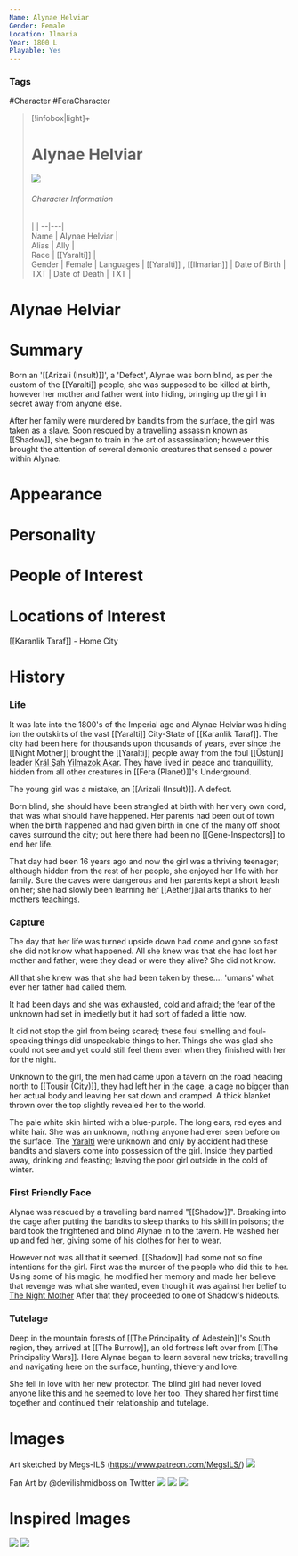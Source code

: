 ```yaml
---
Name: Alynae Helviar
Gender: Female
Location: Ilmaria
Year: 1800 L
Playable: Yes
---
```


### Tags
#Character #FeraCharacter

> [!infobox|light]+  
> # Alynae Helviar  
> ![](OC3.png)
> ###### Character Information
>  |   |
> --|---|  
> Name | Alynae Helviar |  
> Alias | Ally  |  
> Race | [[Yaralti]]  |  
> Gender | Female |
> Languages | [[Yaralti]] , [[Ilmarian]] |
> Date of Birth | TXT |
> Date of Death | TXT |

# Alynae Helviar

# Summary
Born an '[[Arizali (Insult)]]', a 'Defect', Alynae was born blind, as per the custom of the [[Yaralti]] people, she was supposed to be killed at birth, however her mother and father went into hiding, bringing up the girl in secret away from anyone else.

After her family were murdered by bandits from the surface, the girl was taken as a slave. Soon rescued by a travelling assassin known as [[Shadow]], she began to train in the art of assassination; however this brought the attention of several demonic creatures that sensed a power within Alynae.

# Appearance

# Personality

# People of Interest

# Locations of Interest
[[Karanlik Taraf]] - Home City 

# History
### Life
It was late into the 1800's of the Imperial age and Alynae Helviar was hiding ion the outskirts of the vast [[Yaralti]] City-State of [[Karanlik Taraf]].  The city had been here for thousands upon thousands of years, ever since the [[Night Mother]] brought the [[Yaralti]] people away from the foul [[Üstün]] leader [Kräl Şah](Kräl%20Şah.md) [Yilmazok Akar](Yilmazok%20Akar.md). They have lived in peace and tranquillity, hidden from all other creatures in [[Fera (Planet)]]'s Underground. 

The young girl was a mistake, an [[Arizali (Insult)]]. A defect. 

Born blind, she should have been strangled at birth with her very own cord, that was what should have happened. Her parents had been out of town when the birth happened and had given birth in one of the many off shoot caves surround the city; out here there had been no [[Gene-Inspectors]] to end her life. 

That day had been 16 years ago and now the girl was a thriving teenager; although hidden from the rest of her people, she enjoyed her life with her family. Sure the caves were dangerous and her parents kept a short leash on her; she had slowly been learning her [[Aether]]ial arts thanks to her mothers teachings. 

### Capture
The day that her life was turned upside down had come and gone so fast she did not know what happened. All she knew was that she had lost her mother and father; were they dead or were they alive? She did not know. 

All that she knew was that she had been taken by these.... 'umans' what ever her father had called them. 

It had been days and she was exhausted, cold and afraid; the fear of the unknown had set in imedietly but it had sort of faded a little now. 

It did not stop the girl from being scared; these foul smelling and foul-speaking things did unspeakable things to her. Things she was glad she could not see and yet could still feel them even when they finished with her for the night. 

Unknown to the girl, the men had came upon a tavern on the road heading north to [[Tousir (City)]], they had left her in the cage, a cage no bigger than her actual body and leaving her sat down and cramped. A thick blanket thrown over the top slightly revealed her to the world. 

The pale white skin hinted with a blue-purple. The long ears, red eyes and white hair. She was an unknown, nothing anyone had ever seen before on the surface. The [Yaralti](Yaralti.md) were unknown and only by accident had these bandits and slavers come into possession of the girl. Inside they partied away, drinking and feasting; leaving the poor girl outside in the cold of winter. 

### First Friendly Face

Alynae was rescued by a travelling bard named "[[Shadow]]". Breaking into the cage after putting the bandits to sleep thanks to his skill in poisons; the bard took the frightened and blind Alynae in to the tavern. He washed her up and fed her, giving some of his clothes for her to wear. 

However not was all that it seemed. [[Shadow]] had some not so fine intentions for the girl. First was the murder of the people who did this to her. Using some of his magic, he modified her memory and made her believe that revenge was what she wanted, even though it was against her belief to [The Night Mother](The%20Night%20Mother) After that they proceeded to one of Shadow's hideouts. 


### Tutelage
Deep in the mountain forests of [[The Principality of Adestein]]'s South region, they arrived at [[The Burrow]], an old fortress left over from [[The Principality Wars]]. Here Alynae began to learn several new tricks; travelling and navigating here on the surface, hunting, thievery and love. 

She fell in love with her new protector. The blind girl had never loved anyone like this and he seemed to love her too. They shared her first time together and continued their relationship and tutelage.


# Images
Art sketched by Megs-ILS (https://www.patreon.com/MegsILS/)
![](OC3.png)

Fan Art by @devilishmidboss on Twitter
![](Dds5eAk4.jpg)
![](image0.jpg)
![](image1.png)

# Inspired Images
![](d86415c50decaf28b366746e0ff7b7f0.jpg)
![](a14271c9a47f2cb9b454e25f7ad0bf38.jpg)

